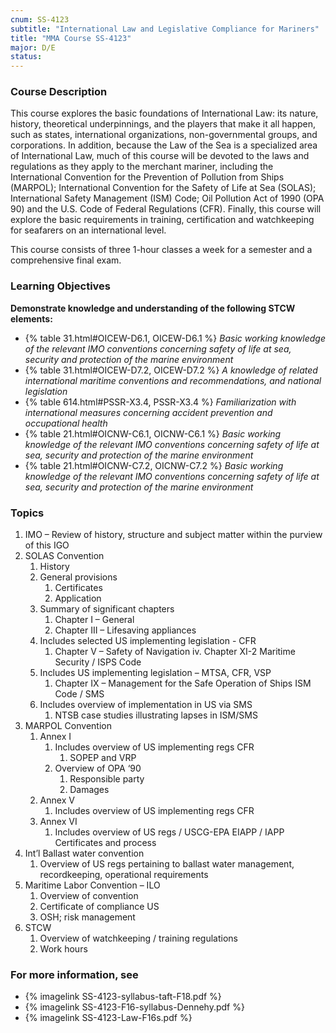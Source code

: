 ```yaml
---
cnum: SS-4123
subtitle: "International Law and Legislative Compliance for Mariners"
title: "MMA Course SS-4123"
major: D/E
status: 
---
```


### Course Description

This course explores the basic foundations of International Law: its nature, history, theoretical underpinnings, and the players that make it all happen, such as states, international organizations, non-governmental groups, and corporations. In addition, because the Law of the Sea is a specialized area of International Law, much of this course will be devoted to the laws and regulations as they apply to the merchant mariner, including the International Convention for the Prevention of Pollution from Ships (MARPOL); International Convention for the Safety of Life at Sea (SOLAS); International Safety Management (ISM) Code; Oil Pollution Act of 1990 (OPA 90) and the U.S. Code of Federal Regulations (CFR). Finally, this course will explore the basic requirements in training, certification and watchkeeping for seafarers on an international level.

This course consists of three 1-hour classes a week for a semester and a comprehensive final exam.


### Learning Objectives

**Demonstrate knowledge and understanding of the following STCW elements:**

* {% table 31.html#OICEW-D6.1, OICEW-D6.1 %} *Basic working knowledge of the relevant IMO conventions concerning safety of life at sea, security and protection of the marine environment*
* {% table 31.html#OICEW-D7.2, OICEW-D7.2 %} *A knowledge of related international maritime conventions and recommendations, and national legislation*
* {% table 614.html#PSSR-X3.4, PSSR-X3.4 %} *Familiarization with international measures concerning accident prevention and occupational health*
* {% table 21.html#OICNW-C6.1, OICNW-C6.1 %} *Basic working knowledge of the relevant IMO conventions concerning safety of life at sea, security and protection of the marine environment*
* {% table 21.html#OICNW-C7.2, OICNW-C7.2 %} *Basic working knowledge of the relevant IMO conventions concerning safety of life at sea, security and protection of the marine environment*


### Topics

1. IMO – Review of history, structure and subject matter within the purview of this IGO
2. SOLAS Convention
	1. History
	2. General provisions
		1. Certificates
		2. Application
	3. Summary of significant chapters
		1. Chapter I – General
		2. Chapter III – Lifesaving appliances
	4. Includes selected US implementing legislation - CFR
		1. Chapter V – Safety of Navigation
		iv.	Chapter XI-2 Maritime Security / ISPS Code
	5. Includes US implementing legislation – MTSA, CFR, VSP
		1. Chapter IX – Management for the Safe Operation of Ships ISM Code / SMS
	6. Includes overview of implementation in US via SMS
		1. NTSB case studies illustrating lapses in ISM/SMS
3. MARPOL Convention
	1. Annex I
		1. Includes overview of US implementing regs CFR
			1. SOPEP and VRP
		2. Overview of OPA ‘90
			1. Responsible party
			2. Damages
	2. Annex V
		1. Includes overview of US implementing regs CFR
	3. Annex VI
		1. Includes overview of US regs / USCG-EPA EIAPP / IAPP Certificates and process
4. Int’l Ballast water convention
	1. Overview of US regs pertaining to ballast water management, recordkeeping, operational requirements
5. Maritime Labor Convention – ILO
	1. Overview of convention
	2. Certificate of compliance US
	3. OSH; risk management
6. STCW
	1. Overview of watchkeeping / training regulations
	2. Work hours



### For more information, see 

* {% imagelink SS-4123-syllabus-taft-F18.pdf %} 
* {% imagelink SS-4123-F16-syllabus-Dennehy.pdf %} 
* {% imagelink SS-4123-Law-F16s.pdf %} 



